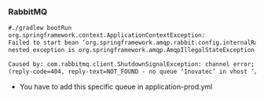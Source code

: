
###


### RabbitMQ
```txt
#./gradlew bootRun
org.springframework.context.ApplicationContextException: 
Failed to start bean ‘org.springframework.amqp.rabbit.config.internalRabbitListenerEndpointRegistry’; 
nested exception is org.springframework.amqp.AmqpIllegalStateException: Fatal exception on listener startup

Caused by: com.rabbitmq.client.ShutdownSignalException: channel error; protocol method: #method<channel.close>
(reply-code=404, reply-text=NOT_FOUND - no queue ‘Inovatec’ in vhost ‘/’, class-id=50, method-id=10)

```
* You have to add this specific queue in application-prod.yml
